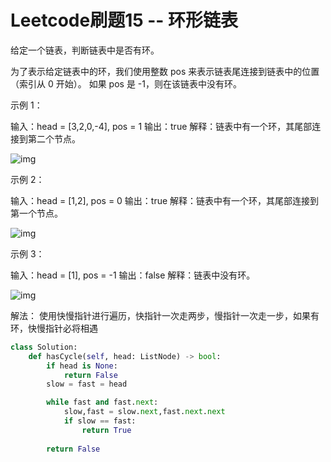 # Leetcode刷题15 -- 环形链表

给定一个链表，判断链表中是否有环。

为了表示给定链表中的环，我们使用整数 pos 来表示链表尾连接到链表中的位置（索引从 0 开始）。 如果 pos 是 -1，则在该链表中没有环。

 

示例 1：

输入：head = [3,2,0,-4], pos = 1
输出：true
解释：链表中有一个环，其尾部连接到第二个节点。

![img](https://assets.leetcode-cn.com/aliyun-lc-upload/uploads/2018/12/07/circularlinkedlist.png)


示例 2：

输入：head = [1,2], pos = 0
输出：true
解释：链表中有一个环，其尾部连接到第一个节点。

![img](https://assets.leetcode-cn.com/aliyun-lc-upload/uploads/2018/12/07/circularlinkedlist_test2.png)


示例 3：

输入：head = [1], pos = -1
输出：false
解释：链表中没有环。

![img](https://assets.leetcode-cn.com/aliyun-lc-upload/uploads/2018/12/07/circularlinkedlist_test3.png)



解法： 使用快慢指针进行遍历，快指针一次走两步，慢指针一次走一步，如果有环，快慢指针必将相遇

```python
class Solution:
    def hasCycle(self, head: ListNode) -> bool:
        if head is None:
            return False
        slow = fast = head

        while fast and fast.next:
            slow,fast = slow.next,fast.next.next
            if slow == fast:
                return True
            
        return False
```


